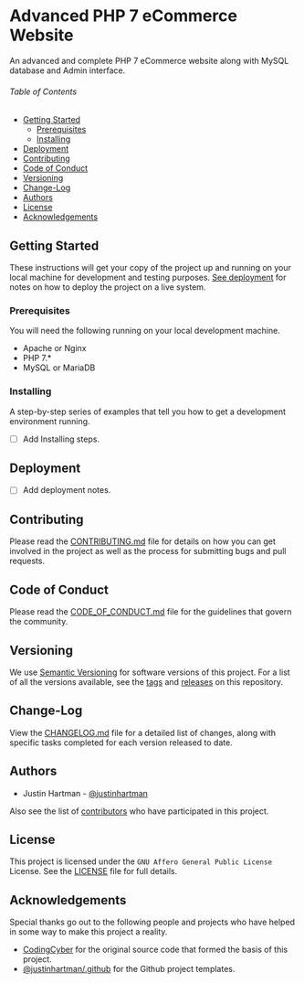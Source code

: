 # Advanced PHP 7 eCommerce Website

An advanced and complete PHP 7 eCommerce website along with MySQL database and
Admin interface.

###### Table of Contents

<!-- TOC START min:2 max:5 link:true update:true -->
- [Getting Started](#getting-started)
  - [Prerequisites](#prerequisites)
  - [Installing](#installing)
- [Deployment](#deployment)
- [Contributing](#contributing)
- [Code of Conduct](#code-of-conduct)
- [Versioning](#versioning)
- [Change-Log](#change-log)
- [Authors](#authors)
- [License](#license)
- [Acknowledgements](#acknowledgements)

<!-- TOC END -->

## Getting Started

These instructions will get your copy of the project up and running on your
local machine for development and testing purposes. [See deployment][deploy]
for notes on how to deploy the project on a live system.

### Prerequisites

You will need the following running on your local development machine.

- Apache or Nginx
- PHP 7.*
- MySQL or MariaDB

### Installing

A step-by-step series of examples that tell you how to get a development
environment running.

- [ ] Add Installing steps.

## Deployment

- [ ] Add deployment notes.

## Contributing

Please read the [CONTRIBUTING.md][CONTRIBUTING] file for details on how you
can get involved in the project as well as the process for submitting bugs
and pull requests.

## Code of Conduct

Please read the [CODE_OF_CONDUCT.md][COC] file for the guidelines that govern
the community.

## Versioning

We use [Semantic Versioning][semver] for software versions of this project.
For a list of all the versions available, see the [tags][tags] and
[releases][releases] on this repository.

## Change-Log

View the [CHANGELOG.md][changelog] file for a detailed list of changes,
along with specific tasks completed for each version released to date.

## Authors

- Justin Hartman - [@justinhartman][author-1]

Also see the list of [contributors][contribs] who have participated in this
project.

## License

This project is licensed under the `GNU Affero General Public License` License.
See the [LICENSE][license] file for full details.

## Acknowledgements

Special thanks go out to the following people and projects who have helped in
some way to make this project a reality.

- [CodingCyber][shopping-source] for the original source code that formed the
  basis of this project.
- [@justinhartman/.github][.github] for the Github project templates.

[deploy]: #deployment
[CONTRIBUTING]: CONTRIBUTING.md
[COC]: CODE_OF_CONDUCT.md
[license]: LICENSE
[changelog]: CHANGELOG.md
[semver]: http://semver.org
[tags]: https://github.com/justinhartman/complete-php7-ecom-website/tags
[releases]: https://github.com/justinhartman/complete-php7-ecom-website/releases
[contribs]: https://github.com/justinhartman/complete-php7-ecom-website/contributors
[author-1]: https://github.com/justinhartman
[.github]: https://github.com/justinhartman/.github
[shopping-source]: https://codingcyber.org/simple-shopping-cart-application-php-mysql-6394/
